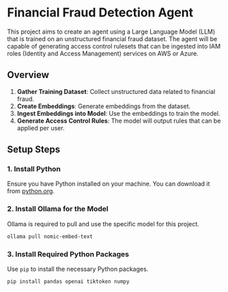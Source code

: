 # Financial Fraud Detection Agent

This project aims to create an agent using a Large Language Model (LLM) that is trained on an unstructured financial fraud dataset. The agent will be capable of generating access control rulesets that can be ingested into IAM roles (Identity and Access Management) services on AWS or Azure.

## Overview

1. **Gather Training Dataset**: Collect unstructured data related to financial fraud.
2. **Create Embeddings**: Generate embeddings from the dataset.
3. **Ingest Embeddings into Model**: Use the embeddings to train the model.
4. **Generate Access Control Rules**: The model will output rules that can be applied per user.

## Setup Steps

### 1. Install Python

Ensure you have Python installed on your machine. You can download it from [python.org](https://www.python.org/downloads/).

### 2. Install Ollama for the Model

Ollama is required to pull and use the specific model for this project.

```sh
ollama pull nomic-embed-text
```

### 3. Install Required Python Packages

Use `pip` to install the necessary Python packages.

```sh
pip install pandas openai tiktoken numpy
```